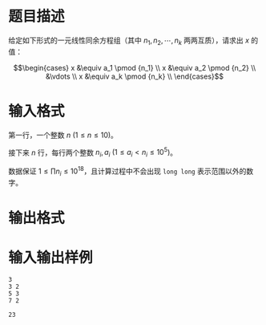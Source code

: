 # 题目描述

给定如下形式的一元线性同余方程组（其中 $n_1, n_2, \cdots, n_k$ 两两互质），请求出 $x$ 的值：

$$\begin{cases} x &\equiv a_1 \pmod {n_1} \\ x &\equiv a_2 \pmod {n_2} \\ &\vdots \\ x &\equiv a_k \pmod {n_k} \\ \end{cases}$$

# 输入格式

第一行，一个整数 $n~(1 \leq n \leq 10)$。

接下来 $n$ 行，每行两个整数 $n_i, a_i~(1 \leq a_i < n_i \leq {10}^5)$。

数据保证 $1 \leq \prod n_i \leq {10}^{18}$，且计算过程中不会出现 `long long` 表示范围以外的数字。

# 输出格式

# 输入输出样例

```input1
3
3 2
5 3
7 2
```

```output1
23
```
